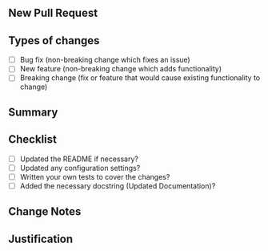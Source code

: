 ## New Pull Request

## Types of changes
<!--- What types of changes does your code introduce? Put an `x` in all the boxes that apply: -->
- [ ] Bug fix (non-breaking change which fixes an issue)
- [ ] New feature (non-breaking change which adds functionality)
- [ ] Breaking change (fix or feature that would cause existing functionality to change)

## Summary
<!--- What does your code do? -->

## Checklist
<!--- Please, let us know if you need help-->
- [ ] Updated the README if necessary?
- [ ] Updated any configuration settings?
- [ ] Written your own tests to cover the changes?
- [ ] Added the necessary docstring (Updated Documentation)?

## Change Notes

## Justification

